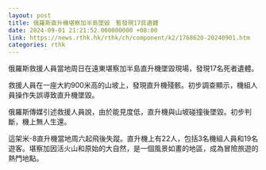 ```yaml
---
layout: post
title: 俄羅斯直升機堪察加半島墜毀　暫發現17具遺體
date: 2024-09-01 21:21:52.000000000 +08:00
link: https://news.rthk.hk/rthk/ch/component/k2/1768620-20240901.htm
categories: rthk
---
```


俄羅斯救援人員當地周日在遠東堪察加半島直升機墜毀現場，發現17名死者遺體。

救援人員在一座大約900米高的山坡上，發現直升機殘骸。初步調查顯示，機組人員操作失誤導致直升機墜毀。

俄羅斯傳媒引述救援人員說，由於能見度低，直升機與山坡碰撞後墜毀。初步判斷，機上無人生還。

這架米-8直升機當地周六起飛後失蹤。直升機上有22人，包括3名機組人員和19名遊客。堪察加因活火山和原始的大自然，是一個風景如畫的地區，成為冒險旅遊的熱門地點。
